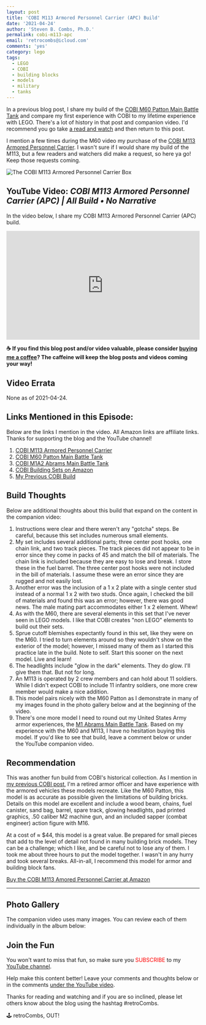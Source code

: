 ```yaml
---
layout: post
title: 'COBI M113 Armored Personnel Carrier (APC) Build'
date: '2021-04-24'
author: 'Steven B. Combs, Ph.D.'
permalink: cobi-m113-apc
email: 'retrocombs@icloud.com'
comments: 'yes'
category: lego
tags:
  - LEGO
  - COBI
  - building blocks
  - models
  - military
  - tanks
---
```


In a previous blog post, I share my build of the [COBI M60 Patton Main Battle Tank](https://amzn.to/3o1UkEB) and compare my first experience with COBI to my lifetime experience with LEGO. There's a lot of history in that post and companion video. I'd recommend you go take [a read and watch](/cobi-m60-patton) and then return to this post.

I mention a few times during the M60 video my purchase of the [COBI M113 Armored Personnel Carrier](https://amzn.to/396QENL). I wasn't sure if I would share my build of the M113, but a few readers and watchers did make a request, so here ya go! Keep those requests coming.

![The COBI M113 Armored Personnel Carrier Box](https://lh3.googleusercontent.com/Mkb6bDf8Pww4eSEuAIfpgzY67YJGEGZ0GKeKo98kumd9YJ7MnUOHLI5rVQ7zhmcImjmfdVSN5q_NTn6y5AuP-5a_tCOEcJp6PDI4v00W-5UTXBdYICAZK7aJoIluOJFPe-LmZZ1-0Sw=w1920-h1080)

## YouTube Video: _COBI M113 Armored Personnel Carrier (APC) | All Build • No Narrative_

In the video below, I share my COBI M113 Armored Personnel Carrier (APC) build.

<div style="position:relative;padding-top:56.25%;"><p><iframe src="https://www.youtube.com/embed/hhUAB5GTr3E" title="YouTube video player" frameborder="0" allowfullscreen="true" mozallowfullscreen="true" webkitallowfullscreen="true" style="position:absolute;top:0;left:0;width:100%;height:100%;"></iframe></p></div>

**☕ If you find this blog post and/or video valuable, please consider [buying me a coffee](https://www.buymeacoffee.com/retroCombs)? The caffeine will keep the blog posts and videos coming your way!**

## Video Errata

None as of 2021-04-24.

## Links Mentioned in this Episode:

Below are the links I mention in the video. All Amazon links are affiliate links. Thanks for supporting the blog and the YouTube channel!

1. [COBI M113 Armored Personnel Carrier](https://amzn.to/396QENL)
2. [COBI M60 Patton Main Battle Tank](https://amzn.to/3o1UkEB)
3. [COBI M1A2 Abrams Main Battle Tank](https://amzn.to/3o7EZ5r)
4. [COBI Building Sets on Amazon](https://amzn.to/2ZD5R3C)
5. [My Previous COBI Build](/cobi-m60-patton)

## Build Thoughts

Below are additional thoughts about this build that expand on the content in the companion video:

1. Instructions were clear and there weren't any "gotcha" steps. Be careful, because this set includes numerous small elements.
2. My set includes several additional parts; three center post hooks, one chain link, and two track pieces. The track pieces did not appear to be in error since they come in packs of 45 and match the bill of materials. The chain link is included because they are easy to lose and break. I store these in the fuel barrel. The three center post hooks were not included in the bill of materials. I assume these were an error since they are rugged and not easily lost.
3. Another error was the inclusion of a 1 x 2 plate with a single center stud instead of a normal 1 x 2 with two studs. Once again, I checked the bill of materials and found this was an error; however, there was good news. The male mating part accommodates either 1 x 2 element. Whew!
4. As with the M60, there are several elements in this set that I've never seen in LEGO models. I like that COBI creates "non LEGO" elements to build out their sets.
5. Sprue cutoff blemishes expectantly found in this set, like they were on the M60. I tried to turn elements around so they wouldn't show on the exterior of the model; however, I missed many of them as I started this practice late in the build. Note to self. Start this sooner on the next model. Live and learn!
6. The headlights include "glow in the dark" elements. They do glow. I'll give them that. But not for long.
7. An M113 is operated by 2 crew members and can hold about 11 soldiers. While I didn't expect COBI to include 11 infantry soldiers, one more crew member would make a nice addition.
8. This model pairs nicely with the M60 Patton as I demonstrate in many of my images found in the photo gallery below and at the beginning of the video.
9. There's one more model I need to round out my United States Army armor experiences, the [M1 Abrams Main Battle Tank](https://amzn.to/3o7EZ5r). Based on my experience with the M60 and M113, I have no hesitation buying this model. If you'd like to see that build, leave a comment below or under the YouTube companion video.

## Recommendation

This was another fun build from COBI's historical collection. As I mention in [my previous COBI post](/cobi-m60-patton), I'm a retired armor officer and have experience with the armored vehicles these models recreate. Like the M60 Patton, this model is as accurate as possible given the limitations of building bricks. Details on this model are excellent and include a wood beam, chains, fuel canister, sand bag, barrel, spare track, glowing headlights, pad printed graphics, .50 caliber M2 machine gun, and an included sapper (combat engineer) action figure with M16.

At a cost of ≈ $44, this model is a great value. Be prepared for small pieces that add to the level of detail not found in many building brick models. They can be a challenge; which I like, and be careful not to lose any of them. I took me about three hours to put the model together. I wasn't in any hurry and took several breaks. All-in-all, I recommend this model for armor and building block fans.

[Buy the COBI M113 Amored Personnel Carrier at Amazon](https://amzn.to/396QENL)

***

## Photo Gallery

The companion video uses many images. You can review each of them individually in the album below:

<script src="https://cdn.jsdelivr.net/npm/publicalbum@latest/embed-ui.min.js" async></script>
<div class="pa-gallery-player-widget" style="width:100%; height:480px; display:none;"
  data-link="https://photos.app.goo.gl/hJppLQSQ4scwnaMp7"
  data-title="COBI M113 APC"
  data-description="66 new photos added to shared album">
  <object data="https://lh3.googleusercontent.com/67_YGGWKr5w2zviGCgd0Jq8Hu9UWu1M5py4GJXjS__3BbONBbP_dqV22nextHuCAI_U8lQmlnGd1_1DyAm87gVA4h48XUYzb9uzWxjw74oHi2O2s4k0IN9iG6HV63sb44wwcsNijohI=w1920-h1080"></object>
  <object data="https://lh3.googleusercontent.com/htggxQyqnXWZkd-G2Q-0LEhnRUovSx8G0Z4ZyZ9PzV0h7-D_zJM3hhBsoT7kc7aYfiFDmSbAuSZjKwEgv52HVZVv5q8XBKIDExNb7T5eglscTG_YTltFkrly5OryiAJtxOhOiMjk4pc=w1920-h1080"></object>
  <object data="https://lh3.googleusercontent.com/xwDOazS0oBNQ-EAdzDjURVYjjeojo-p-CvycqdF8Owg3OGpzHl9Zg3nN50ZNydTwMYmoSeweayFa2tcg5W6fgwbuIZ9hqtM2ppEYYGk9C6IcLONTrrPQbcWR-h8up35mUk9N5yvm1LY=w1920-h1080"></object>
  <object data="https://lh3.googleusercontent.com/Cgdws-Yu1xfxTwE5NXJDoHZHbSEjIWfwYWNVSN105BIx-9FYTCsHO_Wz8ZlTgwusC7BNv9owVmVwBTn3gtzJ6jQBYTIy1v8HK2fOBQ3n3OzIJFJSenQAcE0o0DaJxiuIaGoXpxOXCp0=w1920-h1080"></object>
  <object data="https://lh3.googleusercontent.com/K58iDYrPVbQtRWhQjci3K_fjQppzVmIrIM-rNY3QWzh2gwECcsoARKhVSMiqs_xVbLQghDehs1PgJxPsQ2GozgxbZV7CwnAXm5aqEWGL9M5Xcqvc6Vds0FcONDVAG-IH2NG7KACHxkI=w1920-h1080"></object>
  <object data="https://lh3.googleusercontent.com/QhseV0Ip1oJpAMmCMZxdfmUqAbbhiAv9AU3TjlPgBDCO4AC64asPff2ULbcR8m6bIDSrTFotY2rMHIvn6imGf_K92rer3LYkvOVJWdTyE7eEEEBOSLDD5EAUZeckzFF2MG2wdBOakbM=w1920-h1080"></object>
  <object data="https://lh3.googleusercontent.com/jyXppTLCq16dKj6H9MgRPhmIHkd_oPCu3y5FZ3se1VpWAHpHCVAE49EVh7F8yquZrhXHUkJM4hMax81LmxiH3bdphsLfPt-p3M8MbKk8EqWneYBNRLl2yN_SB2ug0W83GP_V7erDDwE=w1920-h1080"></object>
  <object data="https://lh3.googleusercontent.com/GbQu9sBu3xqawZpeo5N6erzAOtwQbBdSRpfk83q-S_mqwElF8015CzfnD1o-fOCKtVNqvKnhSOyg1uzq7hymI_Z3G3HzZc0TGObdkfRXNelgRTPEqh6dmNempPRNhhIjA5rhn6dH6GQ=w1920-h1080"></object>
  <object data="https://lh3.googleusercontent.com/6miq16X2ai210JfhHTJIlw0Ogprk_gRJG_XM_rWVTbnuf72DyRFsqm0henqsK-4pWtXykPSft36bVDurIZFo0eDoyJ41S-0xbCGtCm3bQ8Jusreyaf1UwdNgTS9AQUyL-wJF3ZqRvk4=w1920-h1080"></object>
  <object data="https://lh3.googleusercontent.com/GZRKJNj-Sf2k77myA-wBDaIf71zqLon0I2AuXxnfJwSZqaKBW3oFWgK5s_4wiCbynMUozojyBrLrwJrKSAhLaH2qB-aCH_yYoAGppHJthYgbQBfOCro8m-jxJZy68Z2kzopc7y4b-jE=w1920-h1080"></object>
  <object data="https://lh3.googleusercontent.com/5LquRBfJJKSWVN3ZHpaTrh15UpYG8TV2r2_Xh7JfNXHqgku_CxWLyT-WE1KP6ZN1RE9pKlCPGCL7i0l45ytpe-bwW_a3O6L7GIzSPbFSNXGpSvOXBVnE04bUVb02lC4UzPD7JmhAhTg=w1920-h1080"></object>
  <object data="https://lh3.googleusercontent.com/clJx-JRiQnV9qRVfHmrgiaFWUOGYNB0fG1SGNzn1RTYLJJT1DpdEQe4dR9VZGOGrBc0y1R3Vj6Bf0Yx3h88A_50wCjH43av57XehnPHUWaM14CZF6uTELIQ2H12kHvRAGV7iUeVrQ0c=w1920-h1080"></object>
  <object data="https://lh3.googleusercontent.com/_a0k5x4ZwEJhQSMVc7PQ38X8ZOpbCj0lIbbzSy8cJwu80cVoosmVlBGEHhNV1C2rZGDMZ1nZLmbsbyqiesWsNxgV2elUYIQpZt4C4NuKntA65T9z33TtiD7S2xCKkMVQXM4Wa01pDwU=w1920-h1080"></object>
  <object data="https://lh3.googleusercontent.com/wUlEuyuoVTGgtaxhmYHhgHuiUb0qo_Jv9d9W9CH70N06gFVdpfq49WS6UWH2Gb0qu0lT97oyeNZW1Zb_RXWvcoUMb8yfnwbe9W5IoRHuMe9jFcFTIChti1YJaVviZosEInmM6YxMhyQ=w1920-h1080"></object>
  <object data="https://lh3.googleusercontent.com/ZnVHxcaUQKS5wU10XYCIbPRiRRGmscMdMmcp9NiJsyWLkGPrtlUyTCFwXe4KkhgzBHG25v_2_gWcYctbNgznxQtANxuAlkmkP1JTCXEpWE4qtTUjdeyf3_v5hKTYLfn45itPGS-4JCg=w1920-h1080"></object>
  <object data="https://lh3.googleusercontent.com/B2clHY1RNeaQmtR-824-MhC7mBEDxwvjo_RF_JJaaeBssZdaXDde55PY3KWNnlh4rAmjTNqXOoOLmoPS02PwNxWQyVnAnKQxEytrrdTcKcCHz7gAE12YZB_fZgnvvuldLNjtDjnmpm0=w1920-h1080"></object>
  <object data="https://lh3.googleusercontent.com/olYWPJ4Toah_QK1nsZt5KDK-4ZUpBhrifzbh6_QWQ-8kwu-jKKqPIYiJWlHCIno10F-vxYJ67DWfgqckaj4kiVbzcwLiHYLwwbxAcQ9ZShmzVHKsWo7h27G6eIIsHdKM6xjyYSxMXQg=w1920-h1080"></object>
  <object data="https://lh3.googleusercontent.com/S2Ki_06H4pWQU5eh58K0XOLj6W0BnHo-5aHjOGbMNm8NrNidFD2gLfoXd4MH9Tm3P8IqpZVBnPElxKzXcQcalOL7rOzJLX87Mi7fGRVZcg9qRVoySp9k-CHOmy4dpt6HlOl28eeQ0ss=w1920-h1080"></object>
  <object data="https://lh3.googleusercontent.com/LVyWcV4U1wkEwul3aE7fTFGSCoUB0bAyNhTCRCSG42XRMxFQJLREApFjK8AmilCQGm02ddwUCSy_MWW-HB8OJ8PfTbxzoCz_7SwBIIz4SiSkHbElaro0pPxFRr4CvKFE7M0fzmrT2Vk=w1920-h1080"></object>
  <object data="https://lh3.googleusercontent.com/71ZCscO6ymKwE0yl6Oa6TTn9MgXj_0ToaEEljG7uAU1UlkcT0R1Yomw8IYVYD8Bg4XafVCasPPFLq0FYFB0SAsFwFWd9MH1G3-qJswk0uxAZ8rbM7osKYPsw_66HMTVeyHHCI8iIHsU=w1920-h1080"></object>
  <object data="https://lh3.googleusercontent.com/mCFa6riMQimumfj7-LSjcGCbWhHykgTqKpR6FnJp_qKFnqmwVM07IIMJ6EkpWAdVm9cNbJ4EaSVBlxvGCUToroMVW-umlJ_HfbDa3gSldVBIBGqPltD1DvW2ri32HF0IVVLrB5WEu28=w1920-h1080"></object>
  <object data="https://lh3.googleusercontent.com/HNR215YGhWkPwPruzJ0rtWYoyN4lL_aAAe8G76BH4EA_vYjnRT-63AF7y3XRk1okVe7vCk9DHp1s8aoZBkx6lQy731H9VHzKZ1RSbtOsifOmIlOAwpXGA9N4vbDfa-bcgtukrIXkElc=w1920-h1080"></object>
  <object data="https://lh3.googleusercontent.com/P9So9Af_MVMaON6MogetQ95WZnIrUITooiB5M7XCSaLHLjUM6vlh6URmuIxirhblfVCI5CMso4XTeT_maodn8LC44qzjjRzYh9t5fjZA_ksW8EQuznd-bjEXP_kQxvMLGXMSFdKCku4=w1920-h1080"></object>
  <object data="https://lh3.googleusercontent.com/ZIwWZOAFtiIXFpXACTjizAyDhv3U57689Vzoyjfi9QcGshjV3QqbKrKtglevUKz-QDrZCAR_tCuo4DjLARvhAcdde_JZrLfzGsqVd9H-tN4lWRzHohFb5_5dBeHWqOrpRSW1ZSl048o=w1920-h1080"></object>
  <object data="https://lh3.googleusercontent.com/3Al1bGsG1R30HEabgPff-yxd19_Rj9iYCiNDWuD24aNVgvRsMPvoGacim2GJvjSG57APCcme_BH0PlTuP7pCLcs0hCrpf4LqcDN8vfh_ZvmbayMkZdThdw0F1CFOT9NDvuXSSFaKvtw=w1920-h1080"></object>
  <object data="https://lh3.googleusercontent.com/nlDf7ad0IQKU0Ii7DxUZGJhEV7VFo0EhozyuuVPAs-EH0TESRsp08Yoj6Ft5Rl6SRBiF3oGteILQxnP0IkPusTB8C_75EVsXQOI670A_gMD3C3JcdjWNIE9XbAyVQeMfgM5oCczpyuk=w1920-h1080"></object>
  <object data="https://lh3.googleusercontent.com/10TcVNCKJxbb69oylHxp7hanRiu5ovhJ5y1FNN1mwZEG08yovgUMH8NAv2oeL9sVBx7w2Nzs4A2HSaWIiKzfHYGDeAS33AE6D0j9VC1Fvsom1vps9eI9gE_xo4l4TcLQW4kYTU_UBHA=w1920-h1080"></object>
  <object data="https://lh3.googleusercontent.com/qzFyxQET14qfk5mCd_po818_XHOXofyAo4gpZnULuVdL_VSjjQuv79GfqY2wAvwy7gsZLZSHELDpZFSbOYts6EgNg3YjQ_WyKZjIDYGICSgls-2P6UCxSj0clClo9Ln95JlP73HqUoA=w1920-h1080"></object>
  <object data="https://lh3.googleusercontent.com/L7HA2GeNmgc5jAhi9A99AE6G-hyYRMpx7nighQpzPekmQzCZV8EXMPD1i5753ZIFbGkjoxiAafkHddFMxOwYsd6Y7b8GD1SVlODPGuFa6NfnPexYlXcd23gF3P8ejDVrUN-TR73NGRs=w1920-h1080"></object>
  <object data="https://lh3.googleusercontent.com/jXxdqrsQFFa13Cu0kZnBAz8aTjpRexlMwCr6y-SjDxaLMLMGxCwkKjsdyPmtbEpTW4pnkk6__0TY1Gf92bfyknHBTPgzRfssGEGE6pXGHWMZ5w270wJHzjn8Znq_sEVW4ZsNOEqHeHo=w1920-h1080"></object>
  <object data="https://lh3.googleusercontent.com/1uD00J1ymfrlHPQ-XMbUoGtqXw2d2RuGRhmF0E4Q1h2Npj6aQJI18ZQkA23vbl7AfLRDwowAnbH1AYNxpFvWRGyqHwA3pzF06LwR91gWrWqAQu8vkpxmKzeHLXUwR7_9A1vDZuNIrUE=w1920-h1080"></object>
  <object data="https://lh3.googleusercontent.com/lenH4M16G2SHr9Id01CVmrlZsx7zVIg0IBVGgIHih6KSEi0ixJuenOOvzSI0ZC9PgnHRDC71qrKzONS6cmJDc24BjwVRt5kWNkLQ2MMq5v6eBpkI_TlGwlsLKCArElFTEGqSVoaGa9s=w1920-h1080"></object>
  <object data="https://lh3.googleusercontent.com/02fOfTphr42mRD9k5LvXtQgmugeqpHpzQOQViB9C6dl5q-7f637wJWasIyjigHSwkeEVbkDWWOEBRFV_Jezl2Vl0k7DpTLO_xTFnuheNpfbBZAOXr4uVsiR0nVGD878hGnqdKhvI03s=w1920-h1080"></object>
  <object data="https://lh3.googleusercontent.com/LOXGlPflLLrGmmDBsBswtcKXHEJaKHVYKS8SoIZlG2UXX8y-2BeXXmKcTCysqjYkQD5KGHfQPGUu7aor_dx3pPFTQnrvs7s9ohj24-x16pNMykAs5DkTaD2LPfra7N7TmO0ArjcARvQ=w1920-h1080"></object>
  <object data="https://lh3.googleusercontent.com/9Of-WwmjCcKLmsH_Udri7DU7yhe0vQLEzwzYsEtFWmZDmwR-ka3We5Qi3-vy_piRENi8CP4LQnFFTJnF-PV10hBjoLhP9TsUUazx_8vtQ0kLOek0Ay6bLz7iKkPvCqlRt3w8fRNqXQc=w1920-h1080"></object>
  <object data="https://lh3.googleusercontent.com/f9gZl9oeswjO_gD-4LwiM5WVnAUftgZag9Sqg2c4NXN3zAfDTroSavQyWb28CfvMWIRLjivwRKFS248HPLSztQEflGEdV20xC1n-ai41wLbm-4Eir0BtybPxMjYU1VyMnPWpOvGCyxw=w1920-h1080"></object>
  <object data="https://lh3.googleusercontent.com/HNQhvstdt-TQeNREGjkJnAfS1QJLgr2Dn8oZsH-63M5Zx3L1nwLbFguMKu96QcfoyjLemL2Lup0-T2k1E7dpA4CoS7-3MXBzL6-YPwn4NvTpWFDMdNN4FtGizVqXSa-OVk6U82iU_wQ=w1920-h1080"></object>
  <object data="https://lh3.googleusercontent.com/y_ZWED_SCNaLmPr0p9-6OW2YRtOoGUkhbe4yNLKYD4qPkDkB3iuzHm_ByJjSYWm3qU9gOGLc7K7YwY3KC538Lrzym5XqjvnVk3g6ohV-nKJHSW_BkOCIGmVX6R28ZfsItKRRUi1goSs=w1920-h1080"></object>
  <object data="https://lh3.googleusercontent.com/1REz7M9dg-iDWdpSPZcrU2m32Pte22k4TqP2MGzdoAAgglEkmb4bWCQF3dBUxo-6vu0EJxMCsAiU0oMwRjUEBYRrgfDiIcN7f5SASKLD4NqfmMpPhoAavAZXkvM7dyg6o9uDkkLJD3A=w1920-h1080"></object>
  <object data="https://lh3.googleusercontent.com/tBlSNYXa6f8TPi7fTQPIXwa3a7YAjjMdA_DSHRr1kI9elPm_YTIUqpvrpTmKo5_iuVA5JS68HJ91znv1d03r_TKClyNHPlEEMVhhObOgTGl6-4zcGbt6Fd0qCKbXhrmyRNpULy4grfg=w1920-h1080"></object>
  <object data="https://lh3.googleusercontent.com/jmpYH0_Ra_DtefB1dWG_8fOn4KI2sKDtY4SG9FPvDaouvK66VnfzgE1alyrXFcQiXmKG9jgRZAoRCeK53t2trK23AWioyK-dCTvjSNiYiocpwWB08Y9vBhVodgI06F0cLM1jLU2yzkA=w1920-h1080"></object>
  <object data="https://lh3.googleusercontent.com/dHJwTZ9qxVnpY9rNO1koHgAnpktVsdR3OVAq_2uYU8OIl_V2cWrZ9bdAQHN7XBxzLglOd4JV8IsNq2isWq3VAGSQYz0UZ6oejOzIH_vIqnHVA-hcblaSKLmbeBGzBzTFdzxk2YHMvjo=w1920-h1080"></object>
  <object data="https://lh3.googleusercontent.com/gx3XFLkiGfVgl-trdi8FqguNi7GBArgrkU411NEj3DQy1ZLy4_aEFVVYjknwTI3dx8pb9p5uEht2r4ItUvuO0ccdhkTEaPMcM6S2eVfDs8K37hJ8wUjKqh8SARH4Z-Hghsd9Hx_zFoM=w1920-h1080"></object>
  <object data="https://lh3.googleusercontent.com/wgRxKSGrWcGuROtCjBfDaYTAJwVz2_VBN9nqLSvbh-s4DHlBpJrJTRGMe-XqWuMjeepouIelZPUILRXwIteJ5DAlWN789PaFZ5gDKRncdmX2gpkhNkVn_32RG1UskoZxMS_-jWuN6cc=w1920-h1080"></object>
  <object data="https://lh3.googleusercontent.com/6WwrZWN9HHBw7MpzKY2_76A34iuzr2OMQ4eNTKYCAGqobAAc-xMYY9xkWy11g659dT5jsxkZEC5ydmFYzsC1PyC7IKRe02k32Aaeekvb_hbIeF36FdaHezMMLUuJhgYj00ay_1KLuYQ=w1920-h1080"></object>
  <object data="https://lh3.googleusercontent.com/27rlTtqwFzuK1_jQJK9eW6sf6txrrHZnCJcdQxhGXei6Gy2ldALYXTQ48GBA_lu4X5uiVa6ka7p1UFfoeuEvpND8u9GSsIOyJ_0vCl8qizuJOOP30v5n_YgJB8VC7lfmWNLyv0LDNj8=w1920-h1080"></object>
  <object data="https://lh3.googleusercontent.com/hnx-j-h8f8WdfgZ8c5LBEkonrN_5uIMiuaX902XzZfMY8mTAGgfyoGsIr7sympK21P1f7Mb1LK9X8PjfOrPARo5jNXXOnrxqNauz-w9_8Naeh-2-Eooi7FFZ7jJPTOdQF87rFiv7pA8=w1920-h1080"></object>
  <object data="https://lh3.googleusercontent.com/h83iOLti2FIshSA4AyOgnAzdbtiZSzA7kGTUnCQlCshzNXCDSUcf_TGc7sy4vAeNsrIcc7rJlq5sDKRDpYDO6DuuQeplwIbzf29mKRFGbKi-j579OWdbCpA3XS2Ptw1fotr3dMhxO-w=w1920-h1080"></object>
  <object data="https://lh3.googleusercontent.com/5w54Yq0byPIg4GU560xoISdF1V1UlSRsLqvcP8YrIppUeWvqg1ym_92cBYbeL2tx1BlM6EzG19BmaUQrRmxauf3U4zfZBoHJt3LhTIM9mjKDhXapWYtT-Pr_Mz9DxbUYLA7y160SFd8=w1920-h1080"></object>
  <object data="https://lh3.googleusercontent.com/MI2ZDcd-0LQHmCsq8LhbtCeMX_p31h5GiMItyWyo_gzY8HmZRWptzzli69o1V4xZgEyivli_aXaPfCXpyLeoeb2AeQcU_4Cb78aAGNrs40kZ5_uh8SGjoKhF3xEvBQ_0jxcLnVbzfAI=w1920-h1080"></object>
  <object data="https://lh3.googleusercontent.com/wTQ5oqdjyRiBdtMY9el17TmCs-phiOoR7I773KVG_cH8k1Dd5XGVLdJImkHEkoo2XJJj6BBOMvy5bzVsSQGJo5grKDmelUbL9ynnuuq_JeRNLPFhrU5YnjgTPWQ6v8fXwMXyH0fU31U=w1920-h1080"></object>
  <object data="https://lh3.googleusercontent.com/X50eAvUIh_1Ei_d5UQ4RJMsZF5__ak623xPALqZxLZjdPXR700P2U84xU0KMRe7eiyn2bXKRKgX8Oj1AZmX-jsZehk7Gucjo4UR6GVUZW06RJiSu994J_sATxLoO8PWuMpEGDd8Pg4o=w1920-h1080"></object>
  <object data="https://lh3.googleusercontent.com/_rMISSSjD512eUBGLpkg_LHQ8hQODfx5SKRN6bwV456OA5rg9nZ-dHYG1KjUwPU0AVzngIGT0M_q5C8A76k5NPIhVfNw9S2xgmPdhQ5NPexgfkYOh8pirGRKPXHOFyMR2DU2mmym-dQ=w1920-h1080"></object>
  <object data="https://lh3.googleusercontent.com/NazLyV4ZbAtGwqQ-pVPJx3qnn7hXPfyh6f8xLzOPRx29B7fbnBVf2ThqqEEAzU9ARuHm9BxTk-8VGAnHc3vsi8zxaO7ZgxeXTTuqhrN68kdspUDZS6p1APrmcFXvfye8qlM5SK5kbJs=w1920-h1080"></object>
  <object data="https://lh3.googleusercontent.com/oWecwYHXVcGF3oGw8ZSjz68PP5NWzsZpCZYrsNi-mutcVOtCMWPh1mkIHQ_hs5YahBhcnFFiMuG7k8jbt7cwuQfealNR-mrYVn_SMI8y_5LCrstAS-DCQilHsJRPSBDBuMk4bLLHwNU=w1920-h1080"></object>
  <object data="https://lh3.googleusercontent.com/RCwmrTQ0SF5rS-LXnn7asEhhb0nkduhW3m5RE_9bTzg-Rrxe3HERxasRE5t5IHSXdA3i86v6F5c-82v9o_jSqV-2Bs6B3bDxINFfCMmHnzL93wProBoknEmqAk9WSnuJKgZx4SWa82I=w1920-h1080"></object>
  <object data="https://lh3.googleusercontent.com/ckk9lJVjsTgKLQjWy-bHMiYpbstS8EN8ciOXguyrGPIz56IMCDBYb4YYwq2rSjZ305YeJS9Jb2o_dIIiS4eRYOlJIt9oUQiUeJFLgPfvRHuveLuRXmgMpY-5fnBeCm4AH3iCepumk04=w1920-h1080"></object>
  <object data="https://lh3.googleusercontent.com/WAbfrgn9TvGAIcShS0zcWQTyfTHcOMLX1ssRx-76mjh1lsMOhhX6zOaBHxryiXBnmTZmrrlclnIjDGqemyxYQD2RuHpdWOhfhTIJOP2D_GjgLLGoDplN2RaQPAqPbBpMNH_n29BKh3Q=w1920-h1080"></object>
  <object data="https://lh3.googleusercontent.com/U5D8pI7ziKYo8DIFXfABM2qN36surYOCxvcnw2Fni02h97c3O3RMVIW4lP8t4kRW2i4aLpg_ixY6J0qsrTXnX8CVeMm6uvMZlFoxREsc55d-Ug7qnXI5-JuoqJwl66E_vQ6cpK1DMyA=w1920-h1080"></object>
  <object data="https://lh3.googleusercontent.com/bltrE9F8kSxhxcll3AIBmpbEYpOgahfO9Brew5R5Rk2uSYCvT7X9s3T0IcOW4z_RYeholrqf3HTfp6GpXqhcPHbhkLsPzTeTFq19MAjEmYH5c4_AJ88HuBbdO-FDP3B0t9gEgw44nYU=w1920-h1080"></object>
  <object data="https://lh3.googleusercontent.com/m6BnUEH6BhQDF5nB7RJRkia0wtUJiCq9AdObpO9D06YLcodM0VmsgOSErFvTprLxQlORMJv8RJ479V7VnuwmS-LKQ6eP5kGNqNiAILC92EvdXDHMIb2KF-pdhGZTUmSOxTWvHFLrgbM=w1920-h1080"></object>
  <object data="https://lh3.googleusercontent.com/HbP3nkud4svr7NnctO8McYPtIPKPNC6HPVEpEqmkXaxi31sFnJkf68nEbor-cgxgS2HvvaiYU34flicchtHKLm1Nk3UUdHDG233z0NshaQmh7Wae32TOsPfr0W4KP_TMjHk578cvVSQ=w1920-h1080"></object>
  <object data="https://lh3.googleusercontent.com/wd-dQ3o51a53TjsUFh-MvSYUqlpuV42LvhNj3PPRlFo555Xjvn9mnG7Iv6vrUTc7y11i5MGSfKen4CIaINonxnnexuxLqEeP38_tSb1Wuz-Cp7djOBBpCrIZ0TT410hf2X0hlgJ6ILY=w1920-h1080"></object>
  <object data="https://lh3.googleusercontent.com/srwl27iv2GZMqWK56qdC8tcnVWrBxoIvuiLFLb3NY4BZpTqLACw8JTN-L0W5Y_zaAY-hiht-vw8KRUmkeaK4GdWQQUy4OEAbAp_PtzHUSp1codzfVddJPdPxINdGe0nFKfsMNliXOA8=w1920-h1080"></object>
  <object data="https://lh3.googleusercontent.com/avaQiyf0QmvXFpvZMx-g80mvEO3NC4Dguq4wdBygdeodsBrYmzGSvGRhwX5IXkIfGVEWs05UtZPez8Qk8rBhV6vRMTiLs2LKCgBqVhFlZZb72klY1iF2pI8LDp_-b1VJrtu-ai57qqM=w1920-h1080"></object>
  <object data="https://lh3.googleusercontent.com/opkvTL26cBj_R2EitNac2wiebYncjnD4XefQjYTNDVzUn3K8JADvAdCoOWD6yt9UUBRkeL2JwXtfB8Y0--16d9LeudrKixfVq9gqzs_eq_Ps7ifKAW-3UtIc6d5xuCOjIFDn5zpvjRY=w1920-h1080"></object>
</div>


## Join the Fun

You won't want to miss that fun, so make sure you <font color="red">SUBSCRIBE</font> to my [YouTube channel](https://www.youtube.com/stevencombs).

Help make this content better! Leave your comments and thoughts below or in the comments [under the YouTube video](https://youtu.be/hhUAB5GTr3E).

Thanks for reading and watching and if you are so inclined, please let others know about the blog using the hashtag #retroCombs.

🕹️ retroCombs, OUT!
